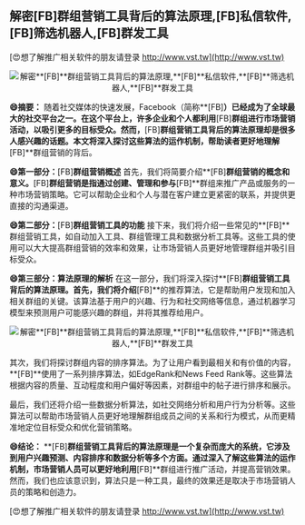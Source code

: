 ## **解密**[FB]**群组营销工具背后的算法原理,**[FB]**私信软件,**[FB]**筛选机器人,**[FB]**群发工具**

[😍想了解推广相关软件的朋友请登录 http://www.vst.tw](http://www.vst.tw)

 <center><img src="https://vst.tw/MP4/tuiguang/png/0.png" alt="解密**[FB]**群组营销工具背后的算法原理,**[FB]**私信软件,**[FB]**筛选机器人,**[FB]**群发工具"></center>

**😄摘要：**
随着社交媒体的快速发展，Facebook（简称**[FB]**）已经成为了全球最大的社交平台之一。在这个平台上，许多企业和个人都利用**[FB]**群组进行市场营销活动，以吸引更多的目标受众。然而，**[FB]**群组营销工具背后的算法原理却是很多人感兴趣的话题。本文将深入探讨这些算法的运作机制，帮助读者更好地理解**[FB]**群组营销的背后。

**😄第一部分：**[FB]**群组营销概述**
首先，我们将简要介绍**[FB]**群组营销的概念和意义。**[FB]**群组营销是指通过创建、管理和参与**[FB]**群组来推广产品或服务的一种市场营销策略。它可以帮助企业和个人与潜在客户建立更紧密的联系，并提供更直接的沟通渠道。

**😄第二部分：**[FB]**群组营销工具的功能**
接下来，我们将介绍一些常见的**[FB]**群组营销工具，如自动加入工具、群组管理工具和数据分析工具等。这些工具的使用可以大大提高群组营销的效率和效果，让市场营销人员更好地管理群组并吸引目标受众。

**😄第三部分：算法原理的解析**
在这一部分，我们将深入探讨**[FB]**群组营销工具背后的算法原理。首先，我们将介绍**[FB]**的推荐算法，它是帮助用户发现和加入相关群组的关键。该算法基于用户的兴趣、行为和社交网络等信息，通过机器学习模型来预测用户可能感兴趣的群组，并将其推荐给用户。

 <center><img src="https://vst.tw/MP4/tuiguang/png/4.png" alt="解密**[FB]**群组营销工具背后的算法原理,**[FB]**私信软件,**[FB]**筛选机器人,**[FB]**群发工具"></center>

其次，我们将探讨群组内容的排序算法。为了让用户看到最相关和有价值的内容，**[FB]**使用了一系列排序算法，如EdgeRank和News Feed Rank等。这些算法根据内容的质量、互动程度和用户偏好等因素，对群组中的帖子进行排序和展示。

最后，我们还将介绍一些数据分析算法，如社交网络分析和用户行为分析等。这些算法可以帮助市场营销人员更好地理解群组成员之间的关系和行为模式，从而更精准地定位目标受众和优化营销策略。

**😄结论：**
**[FB]**群组营销工具背后的算法原理是一个复杂而庞大的系统，它涉及到用户兴趣预测、内容排序和数据分析等多个方面。通过深入了解这些算法的运作机制，市场营销人员可以更好地利用**[FB]**群组进行推广活动，并提高营销效果。然而，我们也应该意识到，算法只是一种工具，最终的效果还是取决于市场营销人员的策略和创造力。

[😍想了解推广相关软件的朋友请登录 http://www.vst.tw](http://www.vst.tw)



